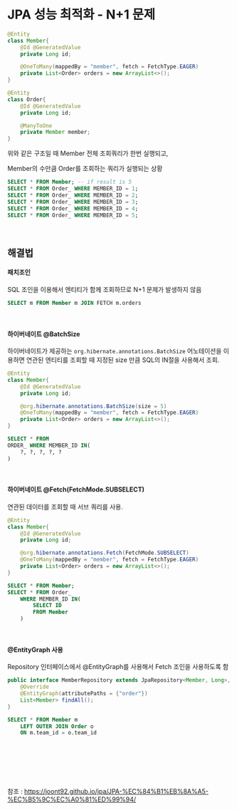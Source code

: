 # JPA 성능 최적화 - N+1 문제

```java
@Entity
class Member{
    @Id @GeneratedValue
    private Long id;

    @OneToMany(mappedBy = "member", fetch = FetchType.EAGER)
    private List<Order> orders = new ArrayList<>();
}

@Entity
class Order{
    @Id @GeneratedValue
    private Long id;

    @ManyToOne
    private Member member;
}
```

위와 같은 구조일 때 Member 전체 조회쿼리가 한번 실행되고,

Member의 수만큼 Order를 조회하는 쿼리가 실행되는 상황

```sql
SELECT * FROM Member; -- if result is 5
SELECT * FROM Order_ WHERE MEMBER_ID = 1;
SELECT * FROM Order_ WHERE MEMBER_ID = 2;
SELECT * FROM Order_ WHERE MEMBER_ID = 3;
SELECT * FROM Order_ WHERE MEMBER_ID = 4;
SELECT * FROM Order_ WHERE MEMBER_ID = 5;
```

<br>

## 해결법

#### 패치조인

SQL 조인을 이용해서 엔티티가 함께 조회하므로 N+1 문제가 발생하지 않음

```sql
SELECT m FROM Member m JOIN FETCH m.orders
```

<br>

#### 하이버네이트 @BatchSize

하이버네이트가 제공하는 `org.hibernate.annotations.BatchSize` 어노테이션을 이용하면 연관된 엔티티를 조회할 때 지정된 size 만큼 SQL의 IN절을 사용해서 조회.

```java
@Entity
class Member{
    @Id @GeneratedValue
    private Long id;

    @org.hibernate.annotations.BatchSize(size = 5)
    @OneToMany(mappedBy = "member", fetch = FetchType.EAGER)
    private List<Order> orders = new ArrayList<>();
}
```

```sql
SELECT * FROM
ORDER_ WHERE MEMBER_ID IN(
    ?, ?, ?, ?, ?
)
```

<br>

#### 하이버네이트 @Fetch(FetchMode.SUBSELECT)

연관된 데이터를 조회할 때 서브 쿼리를 사용.

```java
@Entity
class Member{
    @Id @GeneratedValue
    private Long id;

    @org.hibernate.annotations.Fetch(FetchMode.SUBSELECT)
    @OneToMany(mappedBy = "member", fetch = FetchType.EAGER)
    private List<Order> orders = new ArrayList<>();
}
```

```sql
SELECT * FROM Member;
SELECT * FROM Order_
    WHERE MEMBER_ID IN(
        SELECT ID
        FROM Member
    )
```

<br>

#### @EntityGraph 사용

Repository 인터페이스에서 @EntityGraph를 사용해서 Fetch 조인을 사용하도록 함

```java
public interface MemberRepository extends JpaRepository<Member, Long>, MemberRepositoryCustom {
    @Override
    @EntityGraph(attributePaths = {"order"})
    List<Member> findAll();
}
```

```sql
SELECT * FROM Member m 
	LEFT OUTER JOIN Order o 
	ON m.team_id = o.team_id
```

<br><br><br><br><br>

참조 : https://joont92.github.io/jpa/JPA-%EC%84%B1%EB%8A%A5-%EC%B5%9C%EC%A0%81%ED%99%94/

